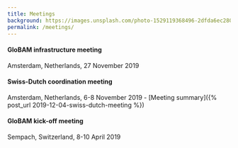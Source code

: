 ```yaml
---
title: Meetings
background: https://images.unsplash.com/photo-1529119368496-2dfda6ec2804?ixlib=rb-1.2.1&ixid=eyJhcHBfaWQiOjEyMDd9&auto=format&fit=crop&w=1000
permalink: /meetings/
---
```


#### GloBAM infrastructure meeting

Amsterdam, Netherlands, 27 November 2019

#### Swiss-Dutch coordination meeting

Amsterdam, Netherlands, 6-8 November 2019 - [Meeting summary]({% post_url 2019-12-04-swiss-dutch-meeting %})

#### GloBAM kick-off meeting

Sempach, Switzerland, 8-10 April 2019

